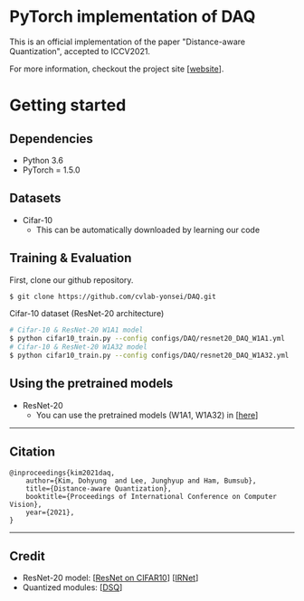 # PyTorch implementation of DAQ

This is an official implementation of the paper "Distance-aware Quantization", accepted to ICCV2021.

For more information, checkout the project site [[website](https://cvlab.yonsei.ac.kr/projects/DAQ/)].

# Getting started 

## Dependencies
* Python 3.6
* PyTorch = 1.5.0


## Datasets
* Cifar-10
    * This can be automatically downloaded by learning our code

## Training & Evaluation
First, clone our github repository.
```bash
$ git clone https://github.com/cvlab-yonsei/DAQ.git
```
Cifar-10 dataset (ResNet-20 architecture) 

```bash
# Cifar-10 & ResNet-20 W1A1 model
$ python cifar10_train.py --config configs/DAQ/resnet20_DAQ_W1A1.yml
# Cifar-10 & ResNet-20 W1A32 model
$ python cifar10_train.py --config configs/DAQ/resnet20_DAQ_W1A32.yml
```

## Using the pretrained models
* ResNet-20 
  * You can use the pretrained models (W1A1, W1A32) in [[here](https://github.com/cvlab-yonsei/DAQ/tree/main/results)]

---
## Citation
```
@inproceedings{kim2021daq,
    author={Kim, Dohyung  and Lee, Junghyup and Ham, Bumsub},
    title={Distance-aware Quantization},
    booktitle={Proceedings of International Conference on Computer Vision},
    year={2021},
}
```
---
## Credit
* ResNet-20 model: [[ResNet on CIFAR10](https://github.com/akamaster/pytorch_resnet_cifar10/blob/master/resnet.py)] [[IRNet](https://github.com/XHPlus/IR-Net/blob/master/resnet-20-cifar10/1w1a/resnet.py)]
* Quantized modules: [[DSQ](https://github.com/ricky40403/DSQ/blob/master/DSQConv.py#L18)]
